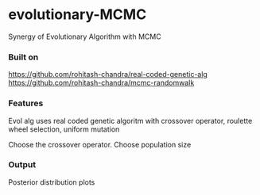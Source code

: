 # evolutionary-MCMC
Synergy of Evolutionary Algorithm with MCMC

### Built on


https://github.com/rohitash-chandra/real-coded-genetic-alg
https://github.com/rohitash-chandra/mcmc-randomwalk

### Features 
Evol alg uses real coded genetic algoritm with   crossover operator, roulette wheel selection, uniform mutation 

Choose the crossover operator. Choose population size

### Output

Posterior distribution plots 

